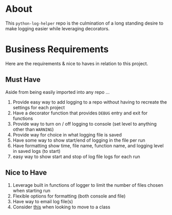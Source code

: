 # About

This `python-log-helper` repo is the culmination of a long standing desire to make logging easier while leveraging decorators.

# Business Requirements

Here are the requirements & nice to haves in relation to this project.

## Must Have

Aside from being easily imported into any repo ...

1. Provide easy way to add logging to a repo without having to recreate the settings for each project
2. Have a decorator function that provides `DEBUG` entry and exit for functions
3. Provide way to turn on / off logging to console (set level to anything other than `WARNING`)
4. Provide way for choice in what logging file is saved
5. Have some way to show start/end of logging in the file per run
6. Have formatting show time, file name, function name, and logging level in saved logs (to start)
7. easy way to show start and stop of log file logs for each run

## Nice to Have

1. Leverage built in functions of logger to limit the number of files chosen when starting run
2. Flexible options for formatting (both console and file)
3. Have way to email log file(s)
4. Consider [this](https://docs.python.org/3.12/howto/logging-cookbook.html#how-to-treat-a-logger-like-an-output-stream) when looking to move to a class

